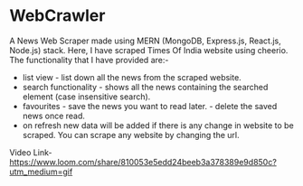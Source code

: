 # WebCrawler
A News Web Scraper made using MERN (MongoDB, Express.js, React.js, Node.js) stack.
Here, I have scraped Times Of India website using cheerio. The functionality that I have provided are:-
  - list view - list down all the news from the scraped website.
  - search functionality - shows all the news containing the searched element (case insensitive search).
  - favourites - save the news you want to read later.
               - delete the saved news once read.
  - on refresh new data will be added if there is any change in website to be scraped.
You can scrape any website by changing the url.
 
Video Link- https://www.loom.com/share/810053e5edd24beeb3a378389e9d850c?utm_medium=gif
